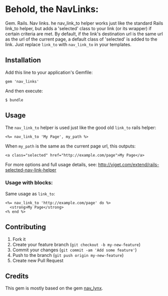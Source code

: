 # Behold, the NavLinks:

Gem. Rails. Nav links. he nav_link_to helper works just like the standard Rails link_to helper, but adds a 'selected' class to your link (or its wrapper) if certain criteria are met. By default, if the link's destination url is the same url as the url of the current page, a default class of 'selected' is added to the link. Just replace `link_to` with `nav_link_to` in your templates. 

## Installation

Add this line to your application's Gemfile:

    gem 'nav_links'

And then execute:

    $ bundle

## Usage

The `nav_link_to` helper is used just like the good old `link_to` rails helper:

    <%= nav_link_to 'My Page', my_path %>

When `my_path` is the same as the current page url, this outputs:

    <a class="selected" href="http://example.com/page">My Page</a>

For more options and full usage details, see: http://viget.com/extend/rails-selected-nav-link-helper

### Usage with blocks:

Same usage as `link_to`:

    <%= nav_link_to 'http://example.com/page' do %>
      <strong>My Page</strong>
    <% end %>

## Contributing

1. Fork it
2. Create your feature branch (`git checkout -b my-new-feature`)
3. Commit your changes (`git commit -am 'Add some feature'`)
4. Push to the branch (`git push origin my-new-feature`)
5. Create new Pull Request

## Credits

This gem is mostly based on the gem [nav_lynx](https://github.com/vigetlabs/nav_lynx).

